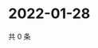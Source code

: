 # 2022-01-28

共 0 条

<!-- BEGIN WEIBO -->
<!-- 最后更新时间 Fri Jan 28 2022 00:25:19 GMT+0800 (China Standard Time) -->

<!-- END WEIBO -->
